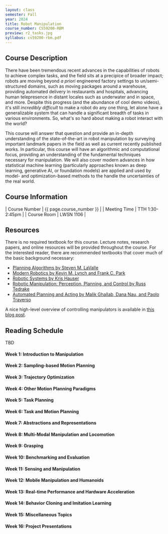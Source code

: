 ```yaml
---
layout: class
semester: Fall
year: 2024
title: Robot Manipulation
course_number: CS59200-RBM
preview: r2_tasks.jpg
syllabus: cs59200-rbm.pdf
---
```


## Course Description
There have been tremendous recent advances in the capabilities of robots to achieve complex tasks, and the field sits at a precipice of broader impact;
robots are moving beyond *a priori* engineered factory settings to un/semi-structured domains, such as moving packages around a warehouse, providing automated delivery in restaurants and hospitals, advancing human telepresence in distant locales such as underwater and in space, and more.
Despite this progress (and the abundance of cool demo videos), it's still *incredibly difficult* to make a robot do any one thing, let alone have a generalizable system that can handle a significant breadth of tasks in various environments.
So, what's so hard about making a robot interact with the world?

This course will answer that question and provide an in-depth understanding of the state-of-the-art in robot manipulation by surveying important landmark papers in the field as well as current recently published works.
In particular, this course will have an algorithmic and computational focus, providing an understanding of the fundamental techniques necessary for manipulation. We will also cover modern advances in how statistical machine learning (particularly approaches known as deep learning, generative AI, or foundation models) are applied and used by model- and optimization-based methods to the handle the uncertainties of the real world.

## Course Information

|  Course Number | {{ page.course_number }} |
|  Meeting Time  | TTH 1:30-2:45pm          |
|  Course Room   | LWSN 1106                |

## Resources

There is no required textbook for this course.
Lecture notes, research papers, and online resources will be provided throughout the course.
For the interested reader, there are recommended textbooks that cover much of the basic background necessary:
- [Planning Algorithms by Steven M. LaValle](https://lavalle.pl/planning/)
- [Modern Robotics by Kevin M. Lynch and Frank C. Park](https://hades.mech.northwestern.edu/index.php/Modern_Robotics)
- [Robotic Systems by Kris Hauser](http://motion.cs.illinois.edu/RoboticSystems/)
- [Robotic Manipulation: Perception, Planning, and Control by Russ Tedrake](https://manipulation.csail.mit.edu/)
- [Automated Planning and Acting by Malik Ghallab, Dana Nau, and Paolo Traverso](https://projects.laas.fr/planning/)

A nice high-level overview of controlling manipulators is available in [this blog post](https://roboticseabass.com/2024/06/30/how-do-robot-manipulators-move/).

## Reading Schedule

TBD

#### Week 1: Introduction to Manipulation
#### Week 2: Sampling-based Motion Planning
#### Week 3: Trajectory Optimization

#### Week 4: Other Motion Planning Paradigms
#### Week 5: Task Planning
#### Week 6: Task and Motion Planning
#### Week 7: Abstractions and Representations
#### Week 8: Multi-Modal Manipulation and Locomotion
#### Week 9: Grasping
#### Week 10: Benchmarking and Evaluation
#### Week 11: Sensing and Manipulation
#### Week 12: Mobile Manipulation and Humanoids
#### Week 13: Real-time Performance and Hardware Acceleration
#### Week 14: Behavior Cloning and Imitation Learning
#### Week 15: Miscellaneous Topics
#### Week 16: Project Presentations
